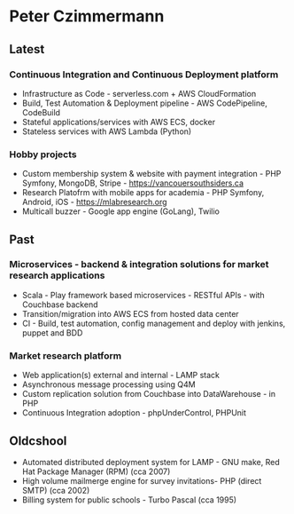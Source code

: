 # Peter Czimmermann

## Latest

### Continuous Integration and Continuous Deployment platform 

* Infrastructure as Code - serverless.com + AWS CloudFormation
* Build, Test Automation & Deployment pipeline - AWS CodePipeline, CodeBuild
* Stateful applications/services with AWS ECS, docker
* Stateless services with AWS Lambda (Python)

### Hobby projects

* Custom membership system & website with payment integration - PHP Symfony, MongoDB, Stripe - https://vancouersouthsiders.ca
* Research Platofrm with mobile apps for academia - PHP Symfony, Android, iOS - https://mlabresearch.org
* Multicall buzzer - Google app engine (GoLang), Twilio

## Past

### Microservices - backend & integration solutions for market research applications

* Scala - Play framework based microservices - RESTful APIs - with Couchbase backend
* Transition/migration into AWS ECS from hosted data center
* CI - Build, test automation, config management and deploy with jenkins, puppet and BDD

### Market research platform

* Web application(s) external and internal - LAMP stack
* Asynchronous message processing using Q4M
* Custom replication solution from Couchbase into DataWarehouse - in PHP
* Continuous Integration adoption - phpUnderControl, PHPUnit

## Oldcshool

* Automated distributed deployment system for LAMP - GNU make, Red Hat Package Manager (RPM) (cca 2007)
* High volume mailmerge engine for survey invitations- PHP (direct SMTP) (cca 2002)
* Billing system for public schools - Turbo Pascal (cca 1995)

